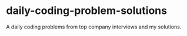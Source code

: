 # daily-coding-problem-solutions
A daily coding problems from top company interviews and my solutions.
